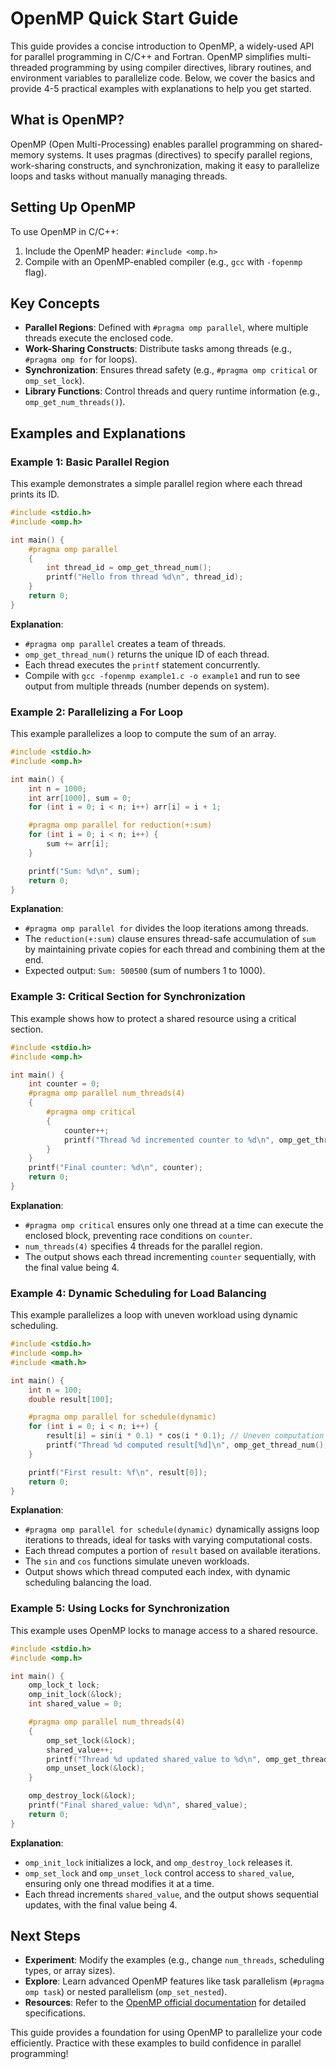 # OpenMP Quick Start Guide

This guide provides a concise introduction to OpenMP, a widely-used API for parallel programming in C/C++ and Fortran. OpenMP simplifies multi-threaded programming by using compiler directives, library routines, and environment variables to parallelize code. Below, we cover the basics and provide 4-5 practical examples with explanations to help you get started.

## What is OpenMP?
OpenMP (Open Multi-Processing) enables parallel programming on shared-memory systems. It uses pragmas (directives) to specify parallel regions, work-sharing constructs, and synchronization, making it easy to parallelize loops and tasks without manually managing threads.

## Setting Up OpenMP
To use OpenMP in C/C++:
1. Include the OpenMP header: `#include <omp.h>`
2. Compile with an OpenMP-enabled compiler (e.g., `gcc` with `-fopenmp` flag).

## Key Concepts
- **Parallel Regions**: Defined with `#pragma omp parallel`, where multiple threads execute the enclosed code.
- **Work-Sharing Constructs**: Distribute tasks among threads (e.g., `#pragma omp for` for loops).
- **Synchronization**: Ensures thread safety (e.g., `#pragma omp critical` or `omp_set_lock`).
- **Library Functions**: Control threads and query runtime information (e.g., `omp_get_num_threads()`).

## Examples and Explanations

### Example 1: Basic Parallel Region
This example demonstrates a simple parallel region where each thread prints its ID.

```c
#include <stdio.h>
#include <omp.h>

int main() {
    #pragma omp parallel
    {
        int thread_id = omp_get_thread_num();
        printf("Hello from thread %d\n", thread_id);
    }
    return 0;
}
```

**Explanation**:
- `#pragma omp parallel` creates a team of threads.
- `omp_get_thread_num()` returns the unique ID of each thread.
- Each thread executes the `printf` statement concurrently.
- Compile with `gcc -fopenmp example1.c -o example1` and run to see output from multiple threads (number depends on system).

### Example 2: Parallelizing a For Loop
This example parallelizes a loop to compute the sum of an array.

```c
#include <stdio.h>
#include <omp.h>

int main() {
    int n = 1000;
    int arr[1000], sum = 0;
    for (int i = 0; i < n; i++) arr[i] = i + 1;

    #pragma omp parallel for reduction(+:sum)
    for (int i = 0; i < n; i++) {
        sum += arr[i];
    }

    printf("Sum: %d\n", sum);
    return 0;
}
```

**Explanation**:
- `#pragma omp parallel for` divides the loop iterations among threads.
- The `reduction(+:sum)` clause ensures thread-safe accumulation of `sum` by maintaining private copies for each thread and combining them at the end.
- Expected output: `Sum: 500500` (sum of numbers 1 to 1000).

### Example 3: Critical Section for Synchronization
This example shows how to protect a shared resource using a critical section.

```c
#include <stdio.h>
#include <omp.h>

int main() {
    int counter = 0;
    #pragma omp parallel num_threads(4)
    {
        #pragma omp critical
        {
            counter++;
            printf("Thread %d incremented counter to %d\n", omp_get_thread_num(), counter);
        }
    }
    printf("Final counter: %d\n", counter);
    return 0;
}
```

**Explanation**:
- `#pragma omp critical` ensures only one thread at a time can execute the enclosed block, preventing race conditions on `counter`.
- `num_threads(4)` specifies 4 threads for the parallel region.
- The output shows each thread incrementing `counter` sequentially, with the final value being 4.

### Example 4: Dynamic Scheduling for Load Balancing
This example parallelizes a loop with uneven workload using dynamic scheduling.

```c
#include <stdio.h>
#include <omp.h>
#include <math.h>

int main() {
    int n = 100;
    double result[100];

    #pragma omp parallel for schedule(dynamic)
    for (int i = 0; i < n; i++) {
        result[i] = sin(i * 0.1) * cos(i * 0.1); // Uneven computation
        printf("Thread %d computed result[%d]\n", omp_get_thread_num(), i);
    }

    printf("First result: %f\n", result[0]);
    return 0;
}
```

**Explanation**:
- `#pragma omp parallel for schedule(dynamic)` dynamically assigns loop iterations to threads, ideal for tasks with varying computational costs.
- Each thread computes a portion of `result` based on available iterations.
- The `sin` and `cos` functions simulate uneven workloads.
- Output shows which thread computed each index, with dynamic scheduling balancing the load.

### Example 5: Using Locks for Synchronization
This example uses OpenMP locks to manage access to a shared resource.

```c
#include <stdio.h>
#include <omp.h>

int main() {
    omp_lock_t lock;
    omp_init_lock(&lock);
    int shared_value = 0;

    #pragma omp parallel num_threads(4)
    {
        omp_set_lock(&lock);
        shared_value++;
        printf("Thread %d updated shared_value to %d\n", omp_get_thread_num(), shared_value);
        omp_unset_lock(&lock);
    }

    omp_destroy_lock(&lock);
    printf("Final shared_value: %d\n", shared_value);
    return 0;
}
```

**Explanation**:
- `omp_init_lock` initializes a lock, and `omp_destroy_lock` releases it.
- `omp_set_lock` and `omp_unset_lock` control access to `shared_value`, ensuring only one thread modifies it at a time.
- Each thread increments `shared_value`, and the output shows sequential updates, with the final value being 4.

## Next Steps
- **Experiment**: Modify the examples (e.g., change `num_threads`, scheduling types, or array sizes).
- **Explore**: Learn advanced OpenMP features like task parallelism (`#pragma omp task`) or nested parallelism (`omp_set_nested`).
- **Resources**: Refer to the [OpenMP official documentation](https://www.openmp.org/) for detailed specifications.

This guide provides a foundation for using OpenMP to parallelize your code efficiently. Practice with these examples to build confidence in parallel programming!